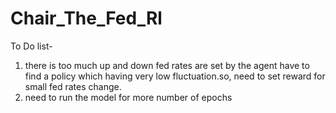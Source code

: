 # Chair_The_Fed_Rl
To Do list-

1. there is too much up and down fed rates are set by the agent have to find a policy which having very low fluctuation.so, need to set reward for small fed rates change.
2. need to run the model for more number of epochs
